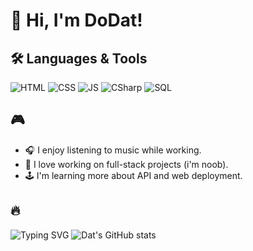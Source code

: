 # 👋 Hi, I'm DoDat!

## 🛠 Languages & Tools
![HTML](https://img.shields.io/badge/Code-HTML-orange)
![CSS](https://img.shields.io/badge/Style-CSS-blue)
![JS](https://img.shields.io/badge/Script-JavaScript-yellow)
![CSharp](https://img.shields.io/badge/Code-C%23-green)
![SQL](https://img.shields.io/badge/Database-SQL-lightgrey)

## 🎮
- 🎧 I enjoy listening to music while working.  
- 💪 I love working on full-stack projects (i'm noob).  
- 🕹 I'm learning more about API and web deployment.

## 🔥
![Typing SVG](https://readme-typing-svg.herokuapp.com?size=24&lines=Welcome+to+my+GitHub!;I'm+a+Web+Developer)
![Dat's GitHub stats](https://github-readme-stats.vercel.app/api?username=Datdo010905&show_icons=true&theme=tokyonight)
